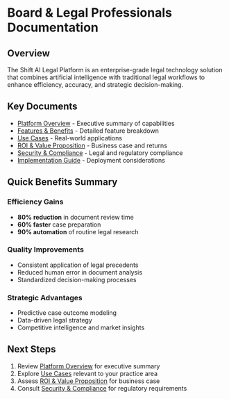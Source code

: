 # Board & Legal Professionals Documentation

## Overview

The Shift AI Legal Platform is an enterprise-grade legal technology solution that combines artificial intelligence with traditional legal workflows to enhance efficiency, accuracy, and strategic decision-making.

## Key Documents

- [Platform Overview](./platform-overview.md) - Executive summary of capabilities
- [Features & Benefits](./features-benefits.md) - Detailed feature breakdown
- [Use Cases](./use-cases.md) - Real-world applications
- [ROI & Value Proposition](./roi-value.md) - Business case and returns
- [Security & Compliance](./security-compliance.md) - Legal and regulatory compliance
- [Implementation Guide](./implementation.md) - Deployment considerations

## Quick Benefits Summary

### Efficiency Gains
- **80% reduction** in document review time
- **60% faster** case preparation
- **90% automation** of routine legal research

### Quality Improvements
- Consistent application of legal precedents
- Reduced human error in document analysis
- Standardized decision-making processes

### Strategic Advantages
- Predictive case outcome modeling
- Data-driven legal strategy
- Competitive intelligence and market insights

## Next Steps

1. Review [Platform Overview](./platform-overview.md) for executive summary
2. Explore [Use Cases](./use-cases.md) relevant to your practice area
3. Assess [ROI & Value Proposition](./roi-value.md) for business case
4. Consult [Security & Compliance](./security-compliance.md) for regulatory requirements